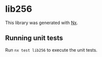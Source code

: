 # lib256

This library was generated with [Nx](https://nx.dev).

## Running unit tests

Run `nx test lib256` to execute the unit tests.
